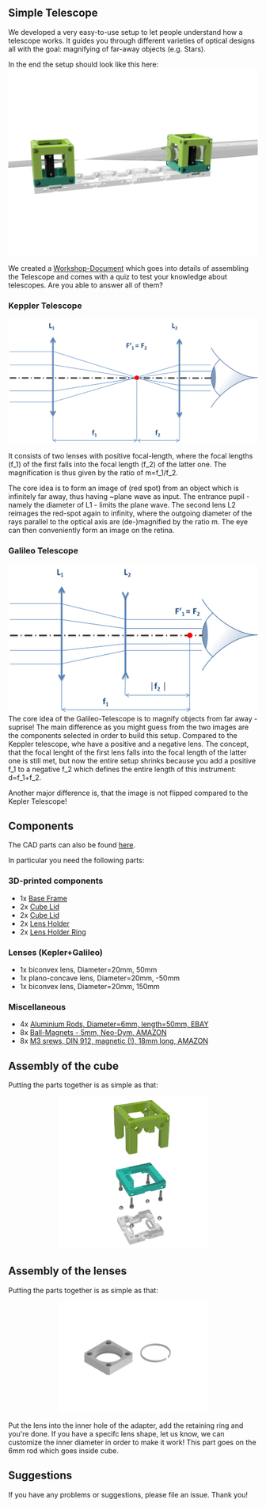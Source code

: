 ## Simple Telescope 

We developed a very easy-to-use setup to let people understand how a telescope works. It guides you through  different varieties of optical designs all with the goal: magnifying of far-away objects (e.g. Stars). 

In the end the setup should look like this here:
![](./IMAGES/Assembly_simple_Telescope.png)

We created a [Workshop-Document](UC2_Telescope.pdf) which goes into details of assembling the Telescope and comes with a quiz to test your knowledge about telescopes. Are you able to answer all of them? 

### Keppler Telescope 
![](./IMAGES/UC2_Kepler.png)

It consists of two lenses with positive focal-length, where the focal lengths (f_1) of the first falls into the focal length (f_2) of the latter one. The magnification is thus given by the ratio of m=f_1/f_2. 

The core idea is to form an image of (red spot) from an object which is infinitely far away, thus having ~plane wave as input. The entrance pupil - namely the diameter of L1 - limits the plane wave. The second lens L2 reimages the red-spot again to infinity, where the outgoing diameter of the rays parallel to the optical axis are (de-)magnified by the ratio m. The eye can then conveniently form an image on the retina.

### Galileo Telescope 
![](./IMAGES/UC2_Galileo.png)
The core idea of the Galileo-Telescope is to magnify objects from far away - suprise! The main difference as you might guess from the two images are the components selected in order to build this setup. Compared to the Keppler telescope, whe have a positive and a negative lens. The concept, that the focal lenght of the first lens falls into the focal length of the latter one is still met, but now the entire setup shrinks because you add a positive f_1 to a negative f_2 which defines the entire length of this instrument: d=f_1+f_2.

Another major difference is, that the image is not flipped compared to the Kepler Telescope! 


## Components 
The CAD parts can also be found [here](../../CAD/SIMPLE-Telescope).

In particular you need the following parts:

### 3D-printed components
* 1x [Base Frame](INLINE_HOLOGRAM_00_Base_4x1_v0.stl)
* 2x [Cube Lid](INLINE_HOLOGRAM_10_Lid_el_v0.stl)
* 2x [Cube Lid](INLINE_HOLOGRAM_10_Cube_v0.stl)
* 2x [Lens Holder](Assembly_Custom_Lens_Adapter_11_Lens_Thorlabs_Mount_Customized_B_1.stl)
* 2x [Lens Holder Ring](Assembly_Custom_Lens_Adapter_11_Lens_Thorlabs_Mount_Ring_B_2.stl)

### Lenses (Kepler+Galileo)
* 1x biconvex lens, Diameter=20mm, 50mm
* 1x plano-concave lens, Diameter=20mm, -50mm 
* 1x biconvex lens, Diameter=20mm, 150mm 

### Miscellaneous 
* 4x [Aluminium Rods, Diameter=6mm, length=50mm, EBAY](https://www.ebay.de/itm/Aluminium-rund-6mm-Lange-wahlbar-Rundstange-Alu-AlCuMgPb-Rundmaterial-Stab/142225734720?hash=item211d507c40:m:mAppPewY6qYHfgAQt2GatDg)
* 8x [Ball-Magnets - 5mm, Neo-Dym, AMAZON](https://www.amazon.de/Unbekannt-100-Neodym-Kugelmagnete-5-mm/dp/B00HXLBH6K/ref=pd_sbs_196_4/261-4292290-0235846?_encoding=UTF8&pd_rd_i=B00HXLBH6K&pd_rd_r=985b1a67-4b1e-11e9-b3ce-5b3ae6a6812b&pd_rd_w=Yei4i&pd_rd_wg=eETBx&pf_rd_p=74d946ea-18de-4443-bed6-d8837f922070&pf_rd_r=Z3BJWK5PJB16K7PF8ENR&psc=1&refRID=Z3BJWK5PJB16K7PF8ENR)
* 8x [M3 srews, DIN 912, magnetic (!), 18mm long, AMAZON](https://www.amazon.de/Edelstahl-Innensechskant-Schrauben-Sortiment-250-tlg/dp/B0065GSI34)


## Assembly of the cube
Putting the parts together is as simple as that: 
<p align="center">
<img src="./IMAGES/UC2_assembly.png" width="300">
</p>

## Assembly of the lenses
Putting the parts together is as simple as that: 
<p align="center">
<img src="./IMAGES/Assembly_Custom_Lens_Adapter.png" width="300">
</p>
Put the lens into the inner hole of the adapter, add the retaining ring and you're done. If you have a specifc lens shape, let us know, we can customize the inner diameter in order to make it work! This part goes on the 6mm rod which goes inside cube. 



## Suggestions
If you have any problems or suggestions, please file an issue. Thank you! 